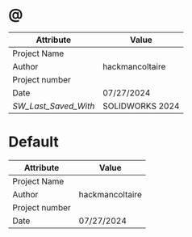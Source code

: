 # @
| Attribute | Value |
| ---  | ---     |
| Project Name |  |
| Author | hackmancoltaire |
| Project number |  |
| Date | 07/27/2024 |
| _SW_Last_Saved_With_ | SOLIDWORKS 2024 |
# Default
| Attribute | Value |
| ---  | ---     |
| Project Name |  |
| Author | hackmancoltaire |
| Project number |  |
| Date | 07/27/2024 |
